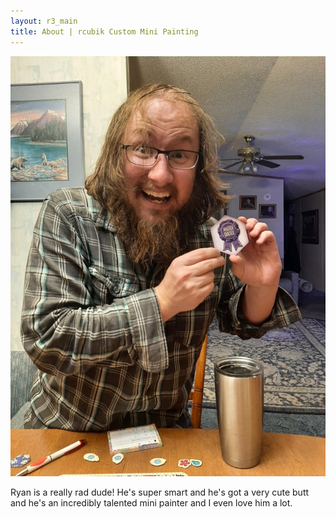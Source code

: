 ```yaml
---
layout: r3_main
title: About | rcubik Custom Mini Painting
---
```

<div id="img"><img src="/assets/img/ryan.jpg" alt="Ryan is a MASTER QUILTER (when he plays Calico)."></div> 

Ryan is a really rad dude! He's super smart and he's got a very cute butt and he's an incredibly talented mini painter and I even love him a lot.

